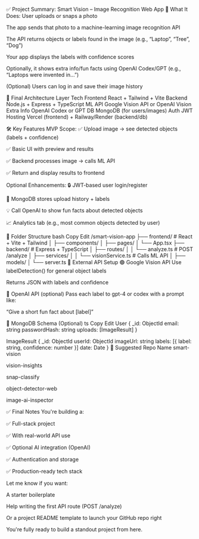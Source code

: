 ✅ Project Summary: Smart Vision – Image Recognition Web App
🧠 What It Does:
User uploads or snaps a photo

The app sends that photo to a machine-learning image recognition API

The API returns objects or labels found in the image (e.g., “Laptop”, “Tree”, “Dog”)

Your app displays the labels with confidence scores

Optionally, it shows extra info/fun facts using OpenAI Codex/GPT (e.g., “Laptops were invented in…”)

(Optional) Users can log in and save their image history

🧱 Final Architecture
Layer Tech
Frontend React + Tailwind + Vite
Backend Node.js + Express + TypeScript
ML API Google Vision API or OpenAI Vision
Extra Info OpenAI Codex or GPT
DB MongoDB (for users/images)
Auth JWT
Hosting Vercel (frontend) + Railway/Render (backend/db)

🛠 Key Features
MVP Scope:
✅ Upload image → see detected objects (labels + confidence)

✅ Basic UI with preview and results

✅ Backend processes image → calls ML API

✅ Return and display results to frontend

Optional Enhancements:
🔒 JWT-based user login/register

💾 MongoDB stores upload history + labels

💡 Call OpenAI to show fun facts about detected objects

📈 Analytics tab (e.g., most common objects detected by user)

📁 Folder Structure
bash
Copy
Edit
/smart-vision-app
├── frontend/ # React + Vite + Tailwind
│ ├── components/
│ ├── pages/
│ └── App.tsx
├── backend/ # Express + TypeScript
│ ├── routes/
│ │ └── analyze.ts # POST /analyze
│ ├── services/
│ │ └── visionService.ts # Calls ML API
│ ├── models/
│ └── server.ts
🧪 External API Setup
🟢 Google Vision API
Use labelDetection() for general object labels

Returns JSON with labels and confidence

🔵 OpenAI API (optional)
Pass each label to gpt-4 or codex with a prompt like:

“Give a short fun fact about [label]”

📝 MongoDB Schema (Optional)
ts
Copy
Edit
User {
\_id: ObjectId
email: string
passwordHash: string
uploads: [ImageResult]
}

ImageResult {
\_id: ObjectId
userId: ObjectId
imageUrl: string
labels: [{ label: string, confidence: number }]
date: Date
}
🚀 Suggested Repo Name
smart-vision

vision-insights

snap-classify

object-detector-web

image-ai-inspector

✅ Final Notes
You're building a:

✅ Full-stack project

✅ With real-world API use

✅ Optional AI integration (OpenAI)

✅ Authentication and storage

✅ Production-ready tech stack

Let me know if you want:

A starter boilerplate

Help writing the first API route (POST /analyze)

Or a project README template to launch your GitHub repo right

You're fully ready to build a standout project from here.

